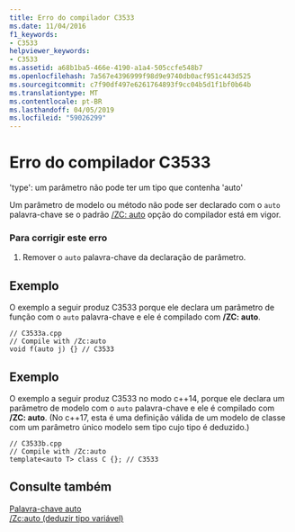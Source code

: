 ```yaml
---
title: Erro do compilador C3533
ms.date: 11/04/2016
f1_keywords:
- C3533
helpviewer_keywords:
- C3533
ms.assetid: a68b1ba5-466e-4190-a1a4-505ccfe548b7
ms.openlocfilehash: 7a567e4396999f98d9e9740db0acf951c443d525
ms.sourcegitcommit: c7f90df497e6261764893f9cc04b5d1f1bf0b64b
ms.translationtype: MT
ms.contentlocale: pt-BR
ms.lasthandoff: 04/05/2019
ms.locfileid: "59026299"
---
```

# <a name="compiler-error-c3533"></a>Erro do compilador C3533

'type': um parâmetro não pode ter um tipo que contenha 'auto'

Um parâmetro de modelo ou método não pode ser declarado com o `auto` palavra-chave se o padrão [/ZC: auto](../../build/reference/zc-auto-deduce-variable-type.md) opção do compilador está em vigor.

### <a name="to-correct-this-error"></a>Para corrigir este erro

1. Remover o `auto` palavra-chave da declaração de parâmetro.

## <a name="example"></a>Exemplo

O exemplo a seguir produz C3533 porque ele declara um parâmetro de função com o `auto` palavra-chave e ele é compilado com **/ZC: auto**.

```
// C3533a.cpp
// Compile with /Zc:auto
void f(auto j) {} // C3533
```

## <a name="example"></a>Exemplo

O exemplo a seguir produz C3533 no modo c++14, porque ele declara um parâmetro de modelo com o `auto` palavra-chave e ele é compilado com **/ZC: auto**. (No c++17, esta é uma definição válida de um modelo de classe com um parâmetro único modelo sem tipo cujo tipo é deduzido.)

```
// C3533b.cpp
// Compile with /Zc:auto
template<auto T> class C {}; // C3533
```

## <a name="see-also"></a>Consulte também

[Palavra-chave auto](../../cpp/auto-keyword.md)<br/>
[/Zc:auto (deduzir tipo variável)](../../build/reference/zc-auto-deduce-variable-type.md)
